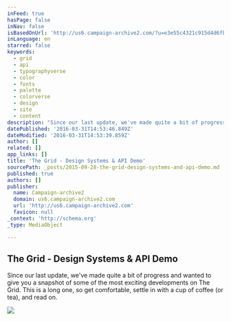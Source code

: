```yaml
---
inFeed: true
hasPage: false
inNav: false
isBasedOnUrl: 'http://us6.campaign-archive2.com/?u=e3e55c4321c915d4d6fb9f8f0&id=858e35e2c2'
inLanguage: en
starred: false
keywords:
  - grid
  - api
  - typographyverse
  - color
  - fonts
  - palette
  - colorverse
  - design
  - site
  - content
description: "Since our last update, we've made quite a bit of progress and wanted to give you a snapshot of some of the most exciting developments on The Grid. This is a long one, so get comfortable, settle in with a cup of coffee (or tea), and read on."
datePublished: '2016-03-31T14:53:46.849Z'
dateModified: '2016-03-31T14:53:39.859Z'
author: []
related: []
app_links: []
title: 'The Grid - Design Systems & API Demo'
sourcePath: _posts/2015-09-28-the-grid-design-systems-and-api-demo.md
published: true
authors: []
publisher:
  name: Campaign-archive2
  domain: us6.campaign-archive2.com
  url: 'http://us6.campaign-archive2.com'
  favicon: null
_context: 'http://schema.org'
_type: MediaObject

---
```

<article style=""><h1>The Grid - Design Systems &amp; API Demo</h1><p>Since our last update, we've made quite a bit of progress and wanted to give you a snapshot of some of the most exciting developments on The Grid. This is a long one, so get comfortable, settle in with a cup of coffee (or tea), and read on.</p><img src="https://s3-us-west-2.amazonaws.com/the-grid-img/p/22576ac588c404f53498334a780d39fcdaad8ccd.png" /></article>